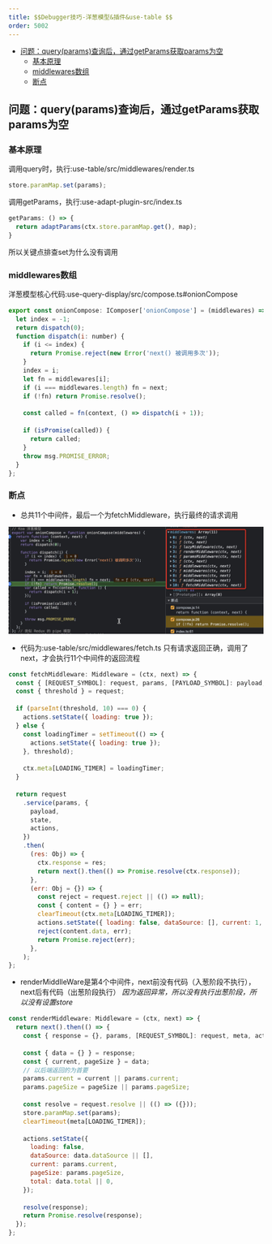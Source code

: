 ```yaml
---
title: $$Debugger技巧-洋葱模型&插件&use-table $$
order: 5002
---
```

- [问题：query(params)查询后，通过getParams获取params为空](#问题queryparams查询后通过getparams获取params为空)
  - [基本原理](#基本原理)
  - [middlewares数组](#middlewares数组)
  - [断点](#断点)

## 问题：query(params)查询后，通过getParams获取params为空

### 基本原理
调用query时，执行:use-table/src/middlewares/render.ts
```js
store.paramMap.set(params);
```
调用getParams，执行:use-adapt-plugin-src/index.ts
```js
getParams: () => {
  return adaptParams(ctx.store.paramMap.get(), map);
}
```
所以关键点排查set为什么没有调用

### middlewares数组
洋葱模型核心代码:use-query-display/src/compose.ts#onionCompose
```js
export const onionCompose: IComposer['onionCompose'] = (middlewares) => (context, next) => {
  let index = -1;
  return dispatch(0);
  function dispatch(i: number) {
    if (i <= index) {
      return Promise.reject(new Error('next() 被调用多次'));
    }
    index = i;
    let fn = middlewares[i];
    if (i === middlewares.length) fn = next;
    if (!fn) return Promise.resolve();

    const called = fn(context, () => dispatch(i + 1));

    if (isPromise(called)) {
      return called;
    }
    throw msg.PROMISE_ERROR;
  }
};
```
### 断点
+ 总共11个中间件，最后一个为fetchMiddleware，执行最终的请求调用

![图 1](../images/47debc062f7c59446b33b1110ee76a8c3c915df64ba303585451aac4bb08c42b.png)  

+ 代码为:use-table/src/middlewares/fetch.ts
只有请求返回正确，调用了next，才会执行11个中间件的返回流程
```js
const fetchMiddleware: Middleware = (ctx, next) => {
  const { [REQUEST_SYMBOL]: request, params, [PAYLOAD_SYMBOL]: payload, state, actions } = ctx;
  const { threshold } = request;

  if (parseInt(threshold, 10) === 0) {
    actions.setState({ loading: true });
  } else {
    const loadingTimer = setTimeout(() => {
      actions.setState({ loading: true });
    }, threshold);

    ctx.meta[LOADING_TIMER] = loadingTimer;
  }

  return request
    .service(params, {
      payload,
      state,
      actions,
    })
    .then(
      (res: Obj) => {
        ctx.response = res;
        return next().then(() => Promise.resolve(ctx.response));
      },
      (err: Obj = {}) => {
        const reject = request.reject || (() => null);
        const { content = {} } = err;
        clearTimeout(ctx.meta[LOADING_TIMER]);
        actions.setState({ loading: false, dataSource: [], current: 1, total: 0 });
        reject(content.data, err);
        return Promise.reject(err);
      },
    );
};
```
+ renderMiddlleWare是第4个中间件，next前没有代码（入葱阶段不执行），next后有代码（出葱阶段执行）
   *因为返回异常，所以没有执行出葱阶段，所以没有设置store*
```js
const renderMiddleware: Middleware = (ctx, next) => {
  return next().then(() => {
    const { response = {}, params, [REQUEST_SYMBOL]: request, meta, actions, store } = ctx;

    const { data = {} } = response;
    const { current, pageSize } = data;
    // 以后端返回的为首要
    params.current = current || params.current;
    params.pageSize = pageSize || params.pageSize;

    const resolve = request.resolve || (() => ({}));
    store.paramMap.set(params);
    clearTimeout(meta[LOADING_TIMER]);

    actions.setState({
      loading: false,
      dataSource: data.dataSource || [],
      current: params.current,
      pageSize: params.pageSize,
      total: data.total || 0,
    });

    resolve(response);
    return Promise.resolve(response);
  });
};
```